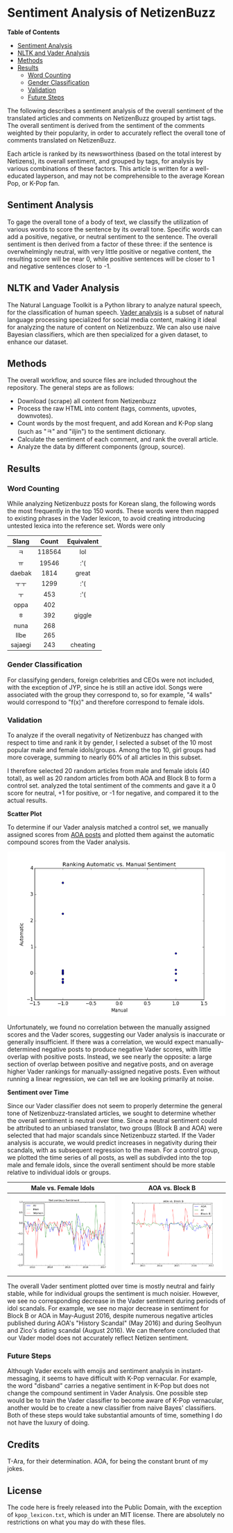 # Sentiment Analysis of NetizenBuzz

**Table of Contents**

- [Sentiment Analysis](#sentiment-analysis)
- [NLTK and Vader Analysis](#nltk-and-vader-analysis)
- [Methods](#methods)
- [Results](#results)
  - [Word Counting](word-counting)
  - [Gender Classification](gender-classification)
  - [Validation](validation)
  - [Future Steps](future-steps)

The following describes a sentiment analysis of the overall sentiment of the translated articles and comments on NetizenBuzz grouped by artist tags. The overall sentiment is derived from the sentiment of the comments weighted by their popularity, in order to accurately reflect the overall tone of comments translated on NetizenBuzz.

Each article is ranked by its newsworthiness (based on the total interest by Netizens), its overall sentiment, and grouped by tags, for analysis by various combinations of these factors. This article is written for a well-educated layperson, and may not be comprehensible to the average Korean Pop, or K-Pop fan.

## Sentiment Analysis

To gage the overall tone of a body of text, we classify the utilization of various words to score the sentence by its overall tone. Specific words can add a positive, negative, or neutral sentiment to the sentence. The overall sentiment is then derived from a factor of these three: if the sentence is overwhelmingly neutral, with very little positive or negative content, the resulting score will be near 0, while positive sentences will be closer to 1 and negative sentences closer to -1.

## NLTK and Vader Analysis

The Natural Language Toolkit is a Python library to analyze natural speech, for the classification of human speech. [Vader analysis](http://www.nltk.org/api/nltk.sentiment.html#module-nltk.sentiment.vader) is a subset of natural language processing specialized for social media content, making it ideal for analyzing the nature of content on Netizenbuzz. We can also use naive Bayesian classifiers, which are then specialized for a given dataset, to enhance our dataset.

## Methods

The overall workflow, and source files are included throughout the repository. The general steps are as follows:

- Download (scrape) all content from Netizenbuzz
- Process the raw HTML into content (tags, comments, upvotes, downvotes).
- Count words by the most frequent, and add Korean and K-Pop slang (such as "ㅋ" and "iljin") to the sentiment dictionary.
- Calculate the sentiment of each comment, and rank the overall article.
- Analyze the data by different components (group, source).

## Results

### Word Counting

While analyzing Netizenbuzz posts for Korean slang, the following words the most frequently in the top 150 words. These words were then mapped to existing phrases in the Vader lexicon, to avoid creating introducing untested lexica into the reference set. Words were only

| Slang    | Count  | Equivalent |
|:--------:|:------:|:----------:|
|  ㅋ      | 118564 |    lol     |
|  ㅠ      |  19546 |    :'(     |
| daebak   |   1814 |   great    |
| ㅜㅜ     |   1299 |   :'(      |
| ㅜ       |   453  |   :'(      |
| oppa    |   402  |            |
| ㅎ       |   392  |  giggle    |
| nuna    |   268  |            |
| Ilbe    |   265  |            |
| sajaegi |   243  | cheating   |

### Gender Classification

For classifying genders, foreign celebrities and CEOs were not included, with the exception of JYP, since he is still an active idol. Songs were associated with the group they correspond to, so for example, "4 walls" would correspond to "f(x)" and therefore correspond to female idols.

### Validation

To analyze if the overall negativity of Netizenbuzz has changed with respect to time and rank it by gender, I selected a subset of the 10 most popular male and female idols/groups. Among the top 10, girl groups had more coverage, summing to nearly 60% of all articles in this subset.

I therefore selected 20 random articles from male and female idols (40 total), as well as 20 random articles from both AOA and Block B to form a control set. analyzed the total sentiment of the comments and gave it a 0 score for neutral, +1 for positive, or -1 for negative, and compared it to the actual results.

**Scatter Plot**

To determine if our Vader analysis matched a control set, we manually assigned scores from [AOA posts](/validation/aoa.csv) and plotted them against the automatic compound scores from the Vader analysis.

![AOA Manual vs. Automatic Scatter Plot](/images/scatter_aoa.png)

Unfortunately, we found no correlation between the manually assigned scores and the Vader scores, suggesting our Vader analysis is inaccurate or generally insufficient. If there was a correlation, we would expect manually-determined negative posts to produce negative Vader scores, with little overlap with positive posts. Instead, we see nearly the opposite: a large section of overlap between positive and negative posts, and on average higher Vader rankings for manually-assigned negative posts. Even without running a linear regression, we can tell we are looking primarily at noise.

**Sentiment over Time**

Since our Vader classifier does not seem to properly determine the general tone of Netizenbuzz-translated articles, we sought to determine whether the overall sentiment is neutral over time. Since a neutral sentiment could be attributed to an unbiased translator, two groups (Block B and AOA) were selected that had major scandals since Netizenbuzz started. If the Vader analysis is accurate, we would predict increases in negativity during their scandals, with as subsequent regression to the mean. For a control group, we plotted the time series of all posts, as well as subdivded into the top male and female idols, since the overall sentiment should be more stable relative to individual idols or groups.

| Male vs. Female Idols | AOA vs. Block B |
|:---------------------:|:---------------:|
| ![Male-vs-Female](/images/sentiment_time.png) | ![AOA-vs-BlockB](/images/aoa_blockb.png) |

The overall Vader sentiment plotted over time is mostly neutral and fairly stable, while for individual groups the sentiment is much noisier. However, we see no corresponding decrease in the Vader sentiment during periods of idol scandals. For example, we see no major decrease in sentiment for Block B or AOA in May-August 2016, despite numerous negative articles published during AOA's "History Scandal" (May 2016) and during Seolhyun and Zico's dating scandal (August 2016). We can therefore concluded that our Vader model does not accurately reflect Netizen sentiment.

### Future Steps

Although Vader excels with emojis and sentiment analysis in instant-messaging, it seems to have difficult with K-Pop vernacular. For example, the word "disband" carries a negative sentiment in K-Pop but does not change the compound sentiment in Vader Analysis. One possible step would be to train the Vader classifier to become aware of K-Pop vernacular, another would be to create a new classifier from naive Bayes' classifiers. Both of these steps would take substantial amounts of time, something I do not have the luxury of doing.

## Credits

T-Ara, for their determination.
AOA, for being the constant brunt of my jokes.

## License

The code here is freely released into the Public Domain, with the exception of `kpop_lexicon.txt`, which is under an MIT license. There are absolutely no restrictions on what you may do with these files.
